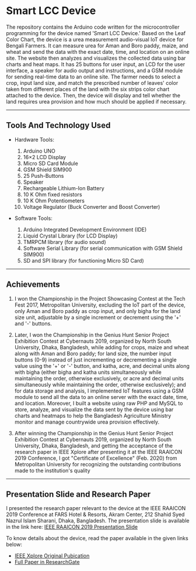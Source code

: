 # Smart LCC Device

The repository contains the Arduino code written for the microcontroller programming for the device named 'Smart LCC Device.' Based on the Leaf Color Chart, the device is a urea measurement audio-visual IoT device for Bengali Farmers. It can measure urea for Aman and Boro paddy, maize, and wheat and send the data with the exact date, time, and location on an online site. The website then analyzes and visualizes the collected data using bar charts and heat maps. It has 25 buttons for user input, an LCD for the user interface, a speaker for audio output and instructions, and a GSM module for sending real-time data to an online site. The farmer needs to select a crop, input land size, and match the prescribed number of leaves' color taken from different places of the land with the six strips color chart attached to the device. Then, the device will display and tell whether the land requires urea provision and how much should be applied if necessary. 

---
## Tools And Technology Used

- Hardware Tools:
	1. Arduino UNO
	2. 16×2 LCD Display
	3. Micro SD Card Module
	4. GSM Shield SIM900
	5. 25 Push-Buttons
	6. Speaker
	7. Rechargeable Lithium-Ion Battery
	8. 10 K Ohm fixed resistors
	9. 10 K Ohm Potentiometers
	10. Voltage Regulator (Buck Converter and Boost Converter)


- Software Tools:
	1. Arduino Integrated Development Environment (IDE)
	2. Liquid Crystal Library (for LCD Display)
	3. TMRPCM library (for audio sound)
	4. Software Serial Library (for serial communication with GSM Shield SIM900)
	5. SD and SPI library (for functioning Micro SD Card)

---
## Achievements

1. I won the Championship in the Project Showcasing Contest at the Tech Fest 2017, Metropolitan University, excluding the IoT part of the device, only Aman and Boro paddy as crop input, and only bigha for the land size unit, adjustable by a single increment or decrement using the '+' and '-' buttons.

2. Later, I won the Championship in the Genius Hunt Senior Project Exhibition Contest at Cybernauts 2019, organized by North South University, Dhaka, Bangladesh, while adding for crops, maize and wheat along with Aman and Boro paddy; for land size, the number input buttons (0-9) instead of just incrementing or decrementing a single value using the '+' or '-' button, and katha, acre, and decimal units along with bigha (either bigha and katha units simultaneously while maintaining the order, otherwise exclusively, or acre and decimal units simultaneously while maintaining the order, otherwise exclusively); and for data storage and analysis, I implemented IoT features using a GSM module to send all the data to an online server with the exact date, time, and location. Moreover, I built a website using raw PHP and MySQL to store, analyze, and visualize the data sent by the device using bar charts and heatmaps to help the Bangladesh Agriculture Ministry monitor and manage countrywide urea provision effectively. 

3. After winning the Championship in the Genius Hunt Senior Project Exhibition Contest at Cybernauts 2019, organized by North South University, Dhaka, Bangladesh, and getting the acceptance of the research paper in IEEE Xplore after presenting it at the IEEE RAAICON 2019 Conference, I got "Certificate of Excellence" (Feb. 2020) from Metropolitan University for recognizing the outstanding contributions made to the institution's quality


---
## Presentation Slide and Research Paper

I presented the research paper relevant to the device at the IEEE RAAICON 2019 Conference at FARS Hotel & Resorts, Akram Center, 212 Shahid Syed Nazrul Islam Sharani, Dhaka, Bangladesh. The presentation slide is available in the link here: [IEEE RAAICON 2019 Presentation Slide](./RAAICON-2019-Presentation-Slides_72.pdf)

To know details about the device, read the paper available in the given links below: 
- [IEEE Xplore Original Pubication](https://ieeexplore.ieee.org/document/9087520)
- [Full Paper in ResearchGate](https://www.researchgate.net/publication/341400432_Smart_LCC_Device_LCC-Based_IoT_Device_for_measuring_urea_consumption_in_major_food_crops)